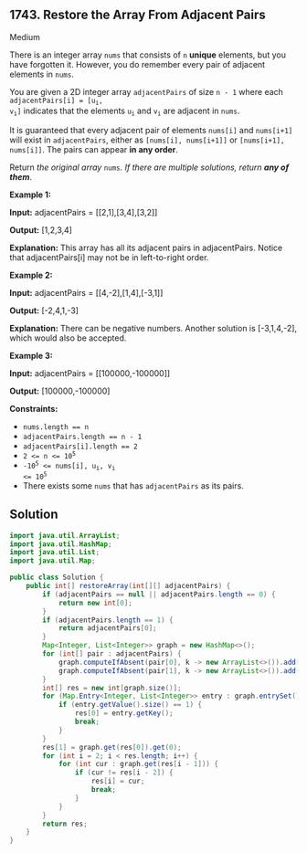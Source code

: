 ## 1743\. Restore the Array From Adjacent Pairs

Medium

There is an integer array `nums` that consists of `n` **unique** elements, but you have forgotten it. However, you do remember every pair of adjacent elements in `nums`.

You are given a 2D integer array `adjacentPairs` of size `n - 1` where each <code>adjacentPairs[i] = [u<sub>i</sub>, v<sub>i</sub>]</code> indicates that the elements <code>u<sub>i</sub></code> and <code>v<sub>i</sub></code> are adjacent in `nums`.

It is guaranteed that every adjacent pair of elements `nums[i]` and `nums[i+1]` will exist in `adjacentPairs`, either as `[nums[i], nums[i+1]]` or `[nums[i+1], nums[i]]`. The pairs can appear **in any order**.

Return _the original array_ `nums`_. If there are multiple solutions, return **any of them**_.

**Example 1:**

**Input:** adjacentPairs = [[2,1],[3,4],[3,2]]

**Output:** [1,2,3,4]

**Explanation:** This array has all its adjacent pairs in adjacentPairs. Notice that adjacentPairs[i] may not be in left-to-right order.

**Example 2:**

**Input:** adjacentPairs = [[4,-2],[1,4],[-3,1]]

**Output:** [-2,4,1,-3]

**Explanation:** There can be negative numbers. Another solution is [-3,1,4,-2], which would also be accepted.

**Example 3:**

**Input:** adjacentPairs = [[100000,-100000]]

**Output:** [100000,-100000]

**Constraints:**

*   `nums.length == n`
*   `adjacentPairs.length == n - 1`
*   `adjacentPairs[i].length == 2`
*   <code>2 <= n <= 10<sup>5</sup></code>
*   <code>-10<sup>5</sup> <= nums[i], u<sub>i</sub>, v<sub>i</sub> <= 10<sup>5</sup></code>
*   There exists some `nums` that has `adjacentPairs` as its pairs.

## Solution

```java
import java.util.ArrayList;
import java.util.HashMap;
import java.util.List;
import java.util.Map;

public class Solution {
    public int[] restoreArray(int[][] adjacentPairs) {
        if (adjacentPairs == null || adjacentPairs.length == 0) {
            return new int[0];
        }
        if (adjacentPairs.length == 1) {
            return adjacentPairs[0];
        }
        Map<Integer, List<Integer>> graph = new HashMap<>();
        for (int[] pair : adjacentPairs) {
            graph.computeIfAbsent(pair[0], k -> new ArrayList<>()).add(pair[1]);
            graph.computeIfAbsent(pair[1], k -> new ArrayList<>()).add(pair[0]);
        }
        int[] res = new int[graph.size()];
        for (Map.Entry<Integer, List<Integer>> entry : graph.entrySet()) {
            if (entry.getValue().size() == 1) {
                res[0] = entry.getKey();
                break;
            }
        }
        res[1] = graph.get(res[0]).get(0);
        for (int i = 2; i < res.length; i++) {
            for (int cur : graph.get(res[i - 1])) {
                if (cur != res[i - 2]) {
                    res[i] = cur;
                    break;
                }
            }
        }
        return res;
    }
}
```
